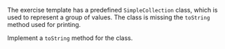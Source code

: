 The exercise template has a predefined `SimpleCollection` class, which is used to represent a group of values. 
The class is missing the `toString` method used for printing.

Implement a `toString` method for the class.